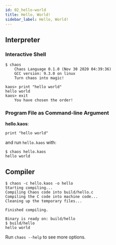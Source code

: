 ```yaml
---
id: 02_hello-world
title: Hello, World!
sidebar_label: Hello, World!
---
```


## Interpreter

### Interactive Shell

```chaos
$ chaos
    Chaos Language 0.1.0 (Nov 30 2020 04:39:36)
    GCC version: 9.3.0 on linux
    Turn chaos into magic!

kaos> print "hello world"
hello world
kaos> exit
    You have chosen the order!
```

### Program File as Command-line Argument

**hello.kaos**:

```chaos
print "hello world"
```

and run `hello.kaos` with:

```shell
$ chaos hello.kaos
hello world
```

## Compiler

```shell
$ chaos -c hello.kaos -o hello
Starting compiling...
Compiling Chaos code into build/hello.c
Compiling the C code into machine code...
Cleaning up the temporary files...

Finished compiling.

Binary is ready on: build/hello
$ build/hello
hello world
```

Run `chaos --help` to see more options.
